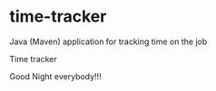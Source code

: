 # time-tracker
Java (Maven) application for tracking time on the job

Time tracker

Good Night everybody!!!

